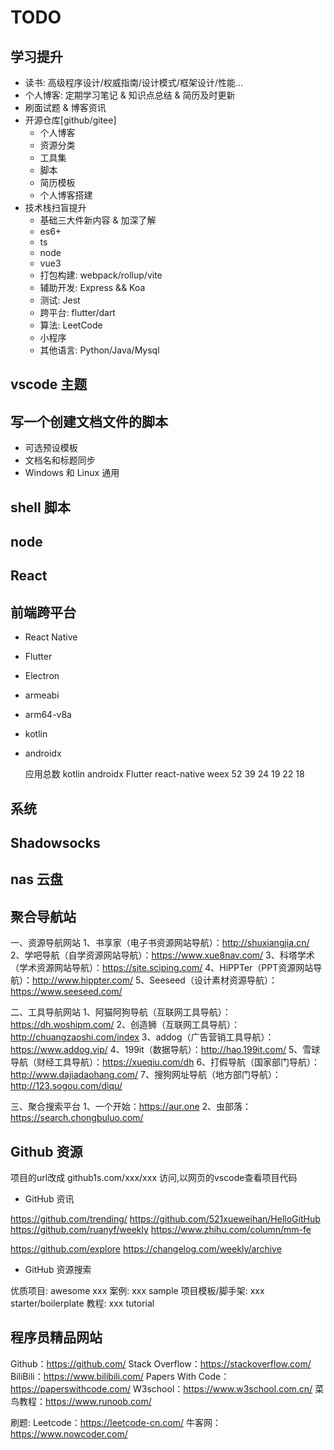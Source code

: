 # TODO

## 学习提升

- 读书: 高级程序设计/权威指南/设计模式/框架设计/性能...
- 个人博客: 定期学习笔记 & 知识点总结 & 简历及时更新
- 刷面试题 & 博客资讯
- 开源仓库[github/gitee]
  - 个人博客
  - 资源分类
  - 工具集
  - 脚本
  - 简历模板
  - 个人博客搭建
- 技术栈扫盲提升
  - 基础三大件新内容 & 加深了解
  - es6+
  - ts
  - node
  - vue3
  - 打包构建: webpack/rollup/vite
  - 辅助开发: Express && Koa
  - 测试: Jest
  - 跨平台: flutter/dart
  - 算法: LeetCode
  - 小程序
  - 其他语言: Python/Java/Mysql

## vscode 主题

## 写一个创建文档文件的脚本

- 可选预设模板
- 文档名和标题同步
- Windows 和 Linux 通用

## shell 脚本

## node

## React

## 前端跨平台

- React Native
- Flutter
- Electron

- armeabi
- arm64-v8a
- kotlin
- androidx

  应用总数	kotlin	androidx	Flutter	react-native	weex
  52	39	24	19	22	18

## 系统

## Shadowsocks

## nas 云盘

## 聚合导航站

一、资源导航网站
1、书享家（电子书资源网站导航）：http://shuxiangjia.cn/
2、学吧导航（自学资源网站导航）：https://www.xue8nav.com/
3、科塔学术（学术资源网站导航）：https://site.sciping.com/
4、HiPPTer（PPT资源网站导航）：http://www.hippter.com/
5、Seeseed（设计素材资源导航）：https://www.seeseed.com/

二、工具导航网站
1、阿猫阿狗导航（互联网工具导航）：https://dh.woshipm.com/
2、创造狮（互联网工具导航）：http://chuangzaoshi.com/index
3、addog（广告营销工具导航）：https://www.addog.vip/
4、199it（数据导航）：http://hao.199it.com/
5、雪球导航（财经工具导航）：https://xueqiu.com/dh
6、打假导航（国家部门导航）：http://www.dajiadaohang.com/
7、搜狗网址导航（地方部门导航）：http://123.sogou.com/diqu/

三、聚合搜索平台
1、一个开始：https://aur.one
2、虫部落：https://search.chongbuluo.com/

## Github 资源

项目的url改成 github1s.com/xxx/xxx 访问,以网页的vscode查看项目代码

- GitHub 资讯

https://github.com/trending/
https://github.com/521xueweihan/HelloGitHub
https://github.com/ruanyf/weekly
https://www.zhihu.com/column/mm-fe

https://github.com/explore
https://changelog.com/weekly/archive

- GitHub 资源搜索

优质项目: awesome xxx
案例: xxx sample
项目模板/脚手架: xxx starter/boilerplate
教程: xxx tutorial

## 程序员精品网站

Github：https://github.com/
Stack Overflow：https://stackoverflow.com/
BiliBili：https://www.bilibili.com/
Papers With Code：https://paperswithcode.com/
W3school：https://www.w3school.com.cn/
菜鸟教程：https://www.runoob.com/

刷题:
Leetcode：https://leetcode-cn.com/
牛客网：https://www.nowcoder.com/
